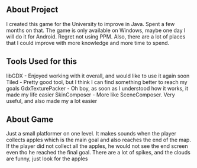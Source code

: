 ## About Project
I created this game for the University to improve in Java. Spent a few months on that. The game is only available on Windows, maybe one day I will do it for Android.
Regret not using PPM. Also, there are a lot of places that I could improve with more knowledge and more time to spend.

## Tools Used for this

libGDX - Enjoyed working with it overall, and would like to use it again soon
Tiled - Pretty good tool, but I think I can find something better to reach my goals
GdxTexturePacker - Oh boy, as soon as I understood how it works, it made my life easier
SkinComposer - More like SceneComposer. Very useful, and also made my a lot easier

## About Game
Just a small platformer on one level. It makes sounds when the player collects apples which is the main goal and also reaches the end of the map.
If the player did not collect all the apples, he would not see the end screen even tho he reached the final goal. There are a lot of spikes, and the clouds are funny, just look for the apples



